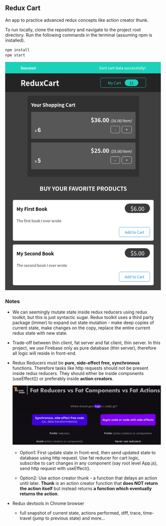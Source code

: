 ## Redux Cart

An app to practice advanced redux concepts like action creator thunk.

To run locally, clone the repository and navigate to the project root directory. Run the following commands in the terminal (assuming npm is installed).

```bash
npm install
npm start
```

![Redux Cart](./images/redux-cart.png)


### Notes

- We can seemingly mutate state inside redux reducers using redux toolkit, but this is just syntactic sugar. Redux toolkit uses a third party package (immer) to expand out state mutation - make deep copies of current state, make changes on the copy, replace the entire current redux state with new state. 

- Trade-off between thin client, fat server and fat client, thin server. In this project, we use Firebase only as pure database (thin server), therefore all logic will reside in front-end.

- Redux Reducers must be **pure, side-effect free, synchronous** functions. Therefore tasks like http requests should not be present inside redux reducers. They should either be inside components (useEffect()) or preferably inside **action creators**.

    ![Where-should-logic-go](./images/where-should-logic-go.png)

    - Option1: First update state in front-end, then send updated state to database using http request. Use fat reducer for cart logic, subscribe to cart changes in any component (say root level App.js), send http request with useEffect(). 

    - Option2: Use action creator thunk - a function that delays an action until later. **Thunk** is an action creator function that **does NOT return the action itself** but instead returns **a function which eventually returns the action**.

- Redux devtools in Chrome browser
    - full snapshot of current state, actions performed, diff, trace, time-travel (jump to previous state) and more...